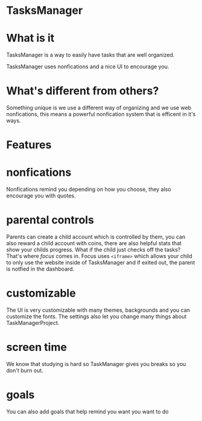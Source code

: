 # TasksManager
# What is it
TasksManager is a way to easily have tasks that are well organized.

TasksManager uses nonfications and a nice UI to encourage you.
# What's different from others?
Something unique is we use a different way of organizing and we use web nonfications, this means a powerful nonfication system that is efficent in it's ways.
# Features
# nonfications
Nonfications remind you depending on how you choose, they also encourage you with quotes.
# parental controls
Parents can create a child account which is controlled by them, you can also reward a child account with coins, there are also helpful stats that show your childs progress.
What if the child just checks off the tasks?
That's where *focus* comes in.
Focus uses ```<iframe>``` which allows your child to only use the website inside of TasksManager and if exited out, the parent is notfied in the dashboard.
# customizable
The UI is very customizable with many themes, backgrounds and you can customize the fonts.
The settings also let you change many things about TaskManagerProject.
# screen time
We know that studying is hard so TaskManager gives you breaks so you don't burn out.
# goals
You can also add goals that help remind you want you want to do